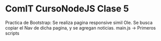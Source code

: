 # ComIT CursoNodeJS Clase 5

Practica de Bootstrap: Se realiza pagina responsive simil Ole. Se busca copiar el Nav de dicha pagina, y se agregan noticias.
main.js -> Primeros scripts